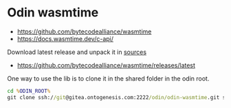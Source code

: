 # Odin wasmtime

- <https://github.com/bytecodealliance/wasmtime>
- <https://docs.wasmtime.dev/c-api/>

Download latest release and unpack it in [sources](sources)

- <https://github.com/bytecodealliance/wasmtime/releases/latest>

One way to use the lib is to clone it in the shared folder in the odin root.

```bat
cd %ODIN_ROOT%
git clone ssh://git@gitea.ontogenesis.com:2222/odin/odin-wasmtime.git shared/wasmtime
```
